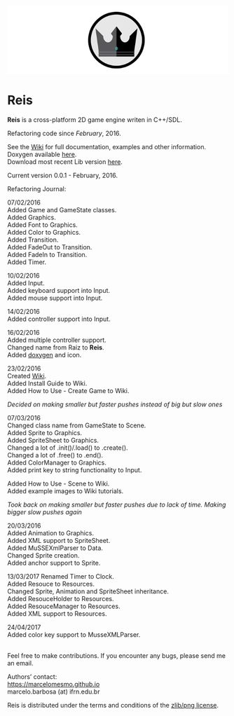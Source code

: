 ![Reis](Reis/assets/Reis-logo-small.png)  
# Reis  
  
**Reis** is a cross-platform 2D game engine writen in C++/SDL.  
  
Refactoring code since *February*, 2016.  
  
See the [Wiki](https://github.com/marcelomesmo/Reis/wiki) for full documentation, examples and other information.  
Doxygen available [here](http://marcelomesmo.github.io/Reis-doxygen/html/index.html).  
Download most recent Lib version [here](https://www.dropbox.com/s/f3foxri3ktqql3z/Reis-lib-v1.0.rar?dl=0).  
  
Current version 0.0.1 - February, 2016.  
  
Refactoring Journal:

07/02/2016  
Added Game and GameState classes.  
Added Graphics.  
Added Font to Graphics.  
Added Color to Graphics.  
Added Transition.  
Added FadeOut to Transition.  
Added FadeIn to Transition.  
Added Timer.  
  
10/02/2016  
Added Input.  
Added keyboard support into Input.  
Added mouse support into Input.  
  
14/02/2016  
Added controller support into Input.  
  
16/02/2016  
Added multiple controller support.  
Changed name from Raiz to **Reis**.  
Added [doxygen](http://marcelomesmo.github.io/Reis-doxygen/html/index.html) and icon.  

23/02/2016  
Created [Wiki](https://github.com/marcelomesmo/Reis/wiki).  
Added Install Guide to Wiki.  
Added How to Use - Create Game to Wiki.  
  
*Decided on making smaller but faster pushes instead of big but slow ones*  
  
07/03/2016  
Changed class name from GameState to Scene.  
Added Sprite to Graphics.  
Added SpriteSheet to Graphics.  
Changed a lot of .init()/.load() to .create().  
Changed a lot of .free() to .end().  
Added ColorManager to Graphics.  
Added print key to string functionality to Input.  
  
Added How to Use - Scene to Wiki.  
Added example images to Wiki tutorials.  
  
*Took back on making smaller but faster pushes due to lack of time. Making bigger slow pushes again*  
  
20/03/2016  
Added Animation to Graphics.  
Added XML support to SpriteSheet.  
Added MuSSEXmlParser to Data.  
Changed Sprite creation.  
Added anchor support to Sprite.  
  
13/03/2017
Renamed Timer to Clock.  
Added Resouce to Resources.  
Changed Sprite, Animation and SpriteSheet inheritance.  
Added ResouceHolder to Resources.  
Added ResouceManager to Resources.  
Added XML support to Resources.  
  
24/04/2017  
Added color key support to MusseXMLParser.  
  
  </br>
Feel free to make contributions.  
If you encounter any bugs, please send me an email.  

Authors’ contact:  
https://marcelomesmo.github.io  
marcelo.barbosa (at) ifrn.edu.br   
  
Reis is distributed under the terms and conditions of the [zlib/png license](http://zlib.net/zlib_license.html).
